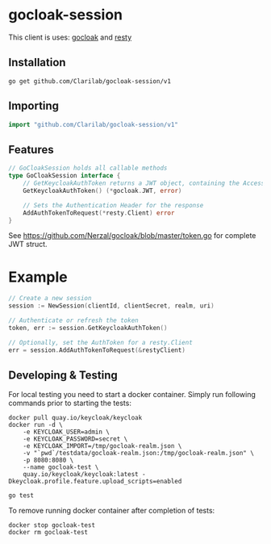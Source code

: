 # gocloak-session

This client is uses: [gocloak](https://github.com/Nerzal/gocloak) and [resty](https://github.com/go-resty/resty)

## Installation
```shell
go get github.com/Clarilab/gocloak-session/v1
```

## Importing
```go
import "github.com/Clarilab/gocloak-session/v1"
```

## Features
```go
// GoCloakSession holds all callable methods
type GoCloakSession interface {
	// GetKeycloakAuthToken returns a JWT object, containing the AccessToken and more
	GetKeycloakAuthToken() (*gocloak.JWT, error)

	// Sets the Authentication Header for the response
	AddAuthTokenToRequest(*resty.Client) error
}

```
See https://github.com/Nerzal/gocloak/blob/master/token.go for complete JWT struct.

# Example
```go
// Create a new session
session := NewSession(clientId, clientSecret, realm, uri)

// Authenticate or refresh the token
token, err := session.GetKeycloakAuthToken()

// Optionally, set the AuthToken for a resty.Client
err = session.AddAuthTokenToRequest(&restyClient)
```

## Developing & Testing
For local testing you need to start a docker container. Simply run following commands prior to starting the tests:

```shell
docker pull quay.io/keycloak/keycloak
docker run -d \
	-e KEYCLOAK_USER=admin \
	-e KEYCLOAK_PASSWORD=secret \
	-e KEYCLOAK_IMPORT=/tmp/gocloak-realm.json \
	-v "`pwd`/testdata/gocloak-realm.json:/tmp/gocloak-realm.json" \
	-p 8080:8080 \
	--name gocloak-test \
	quay.io/keycloak/keycloak:latest -Dkeycloak.profile.feature.upload_scripts=enabled

go test
```

To remove running docker container after completion of tests:

```shell
docker stop gocloak-test
docker rm gocloak-test
```